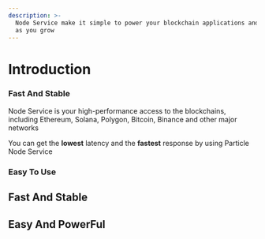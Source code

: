```yaml
---
description: >-
  Node Service make it simple to power your blockchain applications and scale up
  as you grow
---
```


# Introduction

### Fast And Stable

Node Service is your high-performance access to the blockchains, including Ethereum, Solana, Polygon, Bitcoin, Binance and other major networks

You can get the **lowest** latency and the **fastest** response by using Particle Node Service



### Easy To Use



## Fast And Stable



## Easy And PowerFul



